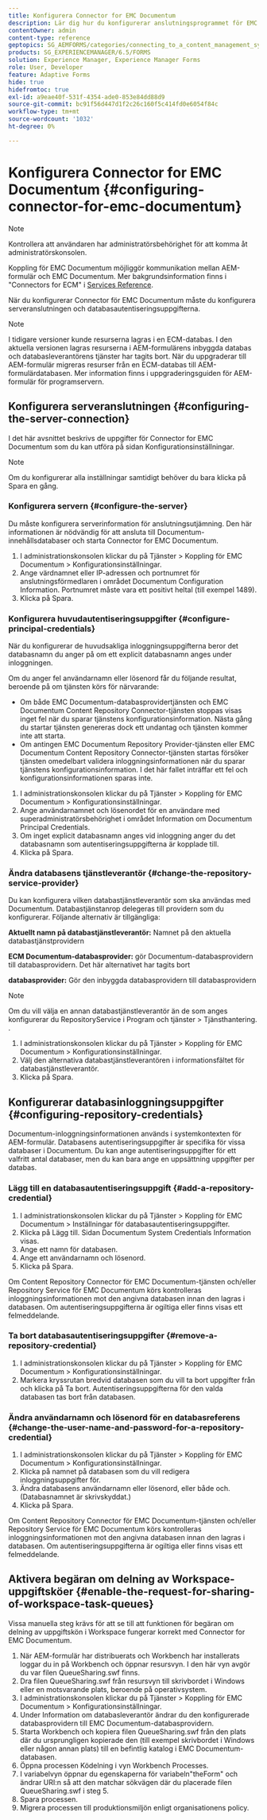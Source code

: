 ```yaml
---
title: Konfigurera Connector for EMC Documentum
description: Lär dig hur du konfigurerar anslutningsprogrammet för EMC Documentum så att det går att kommunicera mellan AEM-formulär och EMC Documentum.
contentOwner: admin
content-type: reference
geptopics: SG_AEMFORMS/categories/connecting_to_a_content_management_system
products: SG_EXPERIENCEMANAGER/6.5/FORMS
solution: Experience Manager, Experience Manager Forms
role: User, Developer
feature: Adaptive Forms
hide: true
hidefromtoc: true
exl-id: a9eae40f-531f-4354-ade0-853e84dd88d9
source-git-commit: bc91f56d447d1f2c26c160f5c414fd0e6054f84c
workflow-type: tm+mt
source-wordcount: '1032'
ht-degree: 0%

---
```


# Konfigurera Connector for EMC Documentum {#configuring-connector-for-emc-documentum}

>[!NOTE]
> 
> Kontrollera att användaren har administratörsbehörighet för att komma åt administratörskonsolen.

Koppling för EMC Documentum möjliggör kommunikation mellan AEM-formulär och EMC Documentum. Mer bakgrundsinformation finns i &quot;Connectors for ECM&quot; i [Services Reference](https://www.adobe.com/go/learn_aemforms_services_63).

När du konfigurerar Connector för EMC Documentum måste du konfigurera serveranslutningen och databasautentiseringsuppgifterna.

>[!NOTE]
>
>I tidigare versioner kunde resurserna lagras i en ECM-databas. I den aktuella versionen lagras resurserna i AEM-formulärens inbyggda databas och databasleverantörens tjänster har tagits bort. När du uppgraderar till AEM-formulär migreras resurser från en ECM-databas till AEM-formulärdatabasen. Mer information finns i uppgraderingsguiden för AEM-formulär för programservern.

## Konfigurera serveranslutningen {#configuring-the-server-connection}

I det här avsnittet beskrivs de uppgifter för Connector for EMC Documentum som du kan utföra på sidan Konfigurationsinställningar.

>[!NOTE]
>
>Om du konfigurerar alla inställningar samtidigt behöver du bara klicka på Spara en gång.

### Konfigurera servern {#configure-the-server}

Du måste konfigurera serverinformation för anslutningsutjämning. Den här informationen är nödvändig för att ansluta till Documentum-innehållsdatabaser och starta Connector for EMC Documentum.

1. I administrationskonsolen klickar du på Tjänster > Koppling för EMC Documentum > Konfigurationsinställningar.
1. Ange värdnamnet eller IP-adressen och portnumret för anslutningsförmedlaren i området Documentum Configuration Information. Portnumret måste vara ett positivt heltal (till exempel 1489).
1. Klicka på Spara.

### Konfigurera huvudautentiseringsuppgifter {#configure-principal-credentials}

När du konfigurerar de huvudsakliga inloggningsuppgifterna beror det databasnamn du anger på om ett explicit databasnamn anges under inloggningen.

Om du anger fel användarnamn eller lösenord får du följande resultat, beroende på om tjänsten körs för närvarande:

* Om både EMC Documentum-databasprovidertjänsten och EMC Documentum Content Repository Connector-tjänsten stoppas visas inget fel när du sparar tjänstens konfigurationsinformation. Nästa gång du startar tjänsten genereras dock ett undantag och tjänsten kommer inte att starta.
* Om antingen EMC Documentum Repository Provider-tjänsten eller EMC Documentum Content Repository Connector-tjänsten startas försöker tjänsten omedelbart validera inloggningsinformationen när du sparar tjänstens konfigurationsinformation. I det här fallet inträffar ett fel och konfigurationsinformationen sparas inte.

1. I administrationskonsolen klickar du på Tjänster > Koppling för EMC Documentum > Konfigurationsinställningar.
1. Ange användarnamnet och lösenordet för en användare med superadministratörsbehörighet i området Information om Documentum Principal Credentials.
1. Om inget explicit databasnamn anges vid inloggning anger du det databasnamn som autentiseringsuppgifterna är kopplade till.
1. Klicka på Spara.

### Ändra databasens tjänstleverantör {#change-the-repository-service-provider}

Du kan konfigurera vilken databastjänstleverantör som ska användas med Documentum. Databastjänstanrop delegeras till providern som du konfigurerar. Följande alternativ är tillgängliga:

**Aktuellt namn på databastjänstleverantör:** Namnet på den aktuella databastjänstprovidern

**ECM Documentum-databasprovider:** gör Documentum-databasprovidern till databasprovidern. Det här alternativet har tagits bort

**databasprovider:** Gör den inbyggda databasprovidern till databasprovidern

>[!NOTE]
>
>Om du vill välja en annan databastjänstleverantör än de som anges konfigurerar du RepositoryService i Program och tjänster > Tjänsthantering. <!-- Fix broken link (See Managing Services) -->.

1. I administrationskonsolen klickar du på Tjänster > Koppling för EMC Documentum > Konfigurationsinställningar.
1. Välj den alternativa databastjänstleverantören i informationsfältet för databastjänstleverantör.
1. Klicka på Spara.

## Konfigurerar databasinloggningsuppgifter {#configuring-repository-credentials}

Documentum-inloggningsinformationen används i systemkontexten för AEM-formulär. Databasens autentiseringsuppgifter är specifika för vissa databaser i Documentum. Du kan ange autentiseringsuppgifter för ett valfritt antal databaser, men du kan bara ange en uppsättning uppgifter per databas.

### Lägg till en databasautentiseringsuppgift {#add-a-repository-credential}

1. I administrationskonsolen klickar du på Tjänster > Koppling för EMC Documentum > Inställningar för databasautentiseringsuppgifter.
1. Klicka på Lägg till. Sidan Documentum System Credentials Information visas.
1. Ange ett namn för databasen.
1. Ange ett användarnamn och lösenord.
1. Klicka på Spara.

Om Content Repository Connector för EMC Documentum-tjänsten och/eller Repository Service för EMC Documentum körs kontrolleras inloggningsinformationen mot den angivna databasen innan den lagras i databasen. Om autentiseringsuppgifterna är ogiltiga eller finns visas ett felmeddelande.

### Ta bort databasautentiseringsuppgifter {#remove-a-repository-credential}

1. I administrationskonsolen klickar du på Tjänster > Koppling för EMC Documentum > Konfigurationsinställningar.
1. Markera kryssrutan bredvid databasen som du vill ta bort uppgifter från och klicka på Ta bort. Autentiseringsuppgifterna för den valda databasen tas bort från databasen.

### Ändra användarnamn och lösenord för en databasreferens {#change-the-user-name-and-password-for-a-repository-credential}

1. I administrationskonsolen klickar du på Tjänster > Koppling för EMC Documentum > Konfigurationsinställningar.
1. Klicka på namnet på databasen som du vill redigera inloggningsuppgifter för.
1. Ändra databasens användarnamn eller lösenord, eller både och. (Databasnamnet är skrivskyddat.)
1. Klicka på Spara.

Om Content Repository Connector för EMC Documentum-tjänsten och/eller Repository Service för EMC Documentum körs kontrolleras inloggningsinformationen mot den angivna databasen innan den lagras i databasen. Om autentiseringsuppgifterna är ogiltiga eller finns visas ett felmeddelande.

## Aktivera begäran om delning av Workspace-uppgiftsköer {#enable-the-request-for-sharing-of-workspace-task-queues}

Vissa manuella steg krävs för att se till att funktionen för begäran om delning av uppgiftskön i Workspace fungerar korrekt med Connector for EMC Documentum.

1. När AEM-formulär har distribuerats och Workbench har installerats loggar du in på Workbench och öppnar resursvyn. I den här vyn avgör du var filen QueueSharing.swf finns.
1. Dra filen QueueSharing.swf från resursvyn till skrivbordet i Windows eller en motsvarande plats, beroende på operativsystem.
1. I administrationskonsolen klickar du på Tjänster > Koppling för EMC Documentum > Konfigurationsinställningar.
1. Under Information om databasleverantör ändrar du den konfigurerade databasprovidern till EMC Documentum-databasprovidern.
1. Starta Workbench och kopiera filen QueueSharing.swf från den plats där du ursprungligen kopierade den (till exempel skrivbordet i Windows eller någon annan plats) till en befintlig katalog i EMC Documentum-databasen.
1. Öppna processen Ködelning i vyn Workbench Processes.
1. I variabelvyn öppnar du egenskaperna för variabeln&quot;theForm&quot; och ändrar URI:n så att den matchar sökvägen där du placerade filen QueueSharing.swf i steg 5.
1. Spara processen.
1. Migrera processen till produktionsmiljön enligt organisationens policy.
